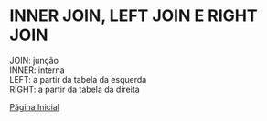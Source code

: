 # INNER JOIN, LEFT JOIN E RIGHT JOIN

JOIN: junção  
INNER: interna  
LEFT: a partir da tabela da esquerda  
RIGHT: a partir da tabela da direita

[Página Inicial](../README.md)
